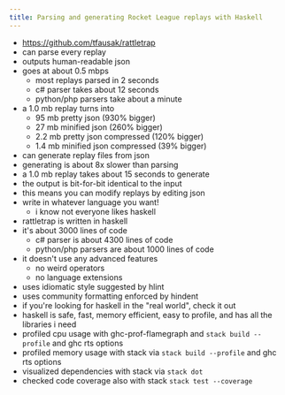 ```yaml
---
title: Parsing and generating Rocket League replays with Haskell
---
```


- <https://github.com/tfausak/rattletrap>
- can parse every replay
- outputs human-readable json
- goes at about 0.5 mbps
    - most replays parsed in 2 seconds
    - c# parser takes about 12 seconds
    - python/php parsers take about a minute
- a 1.0 mb replay turns into
    - 95 mb pretty json (930% bigger)
    - 27 mb minified json (260% bigger)
    - 2.2 mb pretty json compressed (120% bigger)
    - 1.4 mb minified json compressed (39% bigger)
- can generate replay files from json
- generating is about 8x slower than parsing
- a 1.0 mb replay takes about 15 seconds to generate
- the output is bit-for-bit identical to the input
- this means you can modify replays by editing json
- write in whatever language you want!
    - i know not everyone likes haskell
- rattletrap is written in haskell
- it's about 3000 lines of code
    - c# parser is about 4300 lines of code
    - python/php parsers are about 1000 lines of code
- it doesn't use any advanced features
    - no weird operators
    - no language extensions
- uses idiomatic style suggested by hlint
- uses community formatting enforced by hindent
- if you're looking for haskell in the "real world", check it out
- haskell is safe, fast, memory efficient, easy to profile, and has all the libraries i need
- profiled cpu usage with ghc-prof-flamegraph and `stack build --profile` and ghc rts options
- profiled memory usage with stack via `stack build --profile` and ghc rts options
- visualized dependencies with stack via `stack dot`
- checked code coverage also with stack `stack test --coverage`
